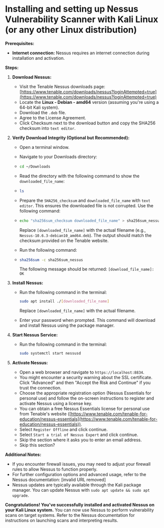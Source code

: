 # Installing and setting up Nessus Vulnerability Scanner with Kali Linux (or any other Linux distribution)

**Prerequisites:**

- **Internet connection:** Nessus requires an internet connection during installation and activation.

**Steps:**

1. **Download Nessus:**

   - Visit the Tenable Nessus downloads page: [https://www.tenable.com/downloads/nessus?loginAttempted=true](https://www.tenable.com/downloads/nessus?loginAttempted=true)
   - Locate the **Linux - Debian - amd64** version (assuming you're using a 64-bit Kali system).
   - Download the `.deb` file.
   - Agree to the License Agreement.
   - Click Checksum next to the download button and copy the SHA256 checksum into `text editor`.

2. **Verify Download Integrity (Optional but Recommended):**

   - Open a terminal window.
   - Navigate to your Downloads directory:
   - 
     ```Bash
     cd ~/Downloads
     ```
     
   - Read the directory with the following command to show the `downloaded_file_name`:
   - 
     ```Bash
     ls
     ```
     
   - Prepare the `SHA256_checksum` and `downloaded_file_name` with `text editor`. This ensures the downloaded file is not corrupted. Use the following command:
   - 
     ```bash
     echo "sha256sum_checksum downloaded_file_name" > sha256sum_nessus
     ```
     
     Replace `[downloaded_file_name]` with the actual filename (e.g., `Nessus-10.6.3-debian10_amd64.deb`). The output should match the checksum provided on the Tenable website.
   - Run the following command:
   - 
     ```bash
     sha256sum -c sha256sum_nessus
     ```
     
     The following message should be returned: `[download_file_name]: OK`

5. **Install Nessus:**

   - Run the following command in the terminal:

     ```bash
     sudo apt install ./[downloaded_file_name]
     ```

     Replace `[downloaded_file_name]` with the actual filename.

   - Enter your password when prompted. This command will download and install Nessus using the package manager.

6. **Start Nessus Service:**

   - Run the following command in the terminal:

     ```bash
     sudo systemctl start nessusd
     ```

7. **Activate Nessus:**

   - Open a web browser and navigate to `https://localhost:8834`.
   - You might encounter a security warning about the SSL certificate. Click "Advanced" and then "Accept the Risk and Continue" if you trust the connection.
   - Choose the appropriate registration option (Nessus Essentials for personal use) and follow the on-screen instructions to register and activate Nessus using a license key.
   - You can obtain a free Nessus Essentials license for personal use from Tenable's website ([https://www.tenable.com/tenable-for-education/nessus-essentials](https://www.tenable.com/tenable-for-education/nessus-essentials)).
   - Select `Register Offline` and click continue.
   - Select `Start a trial of Nessus Expert` and click continue.
   - Skip the section where it asks you to enter an email address.
   - Skip this section?

**Additional Notes:**

- If you encounter firewall issues, you may need to adjust your firewall rules to allow Nessus to function properly.
- For further configuration options and advanced usage, refer to the Nessus documentation: [invalid URL removed]
- Nessus updates are typically available through the Kali package manager. You can update Nessus with `sudo apt update && sudo apt upgrade`.

**Congratulations! You've successfully installed and activated Nessus on your Kali Linux system.** You can now use Nessus to perform vulnerability scans on target systems. Refer to the Nessus documentation for instructions on launching scans and interpreting results.
